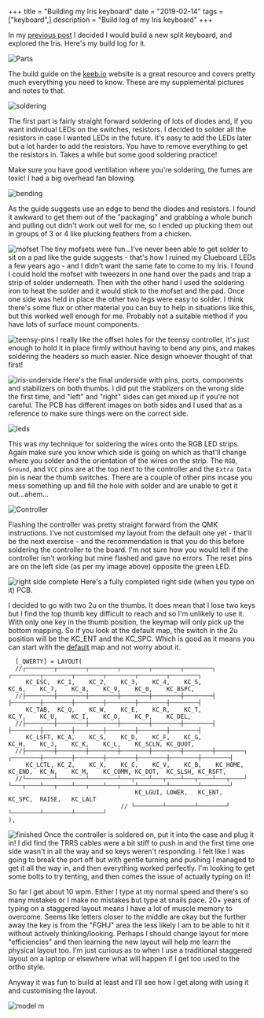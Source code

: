 +++
title = "Building my Iris keyboard"
date = "2019-02-14"
tags = ["keyboard",]
description = "Build log of my Iris keyboard"
+++

In my [previous post]({filename}planning-my-iris-keyboard.md) I decided I would build a new split keyboard, and explored the Iris. Here's my build log for it.

![Parts](/images/iris-parts.jpg)

The build guide on the [keeb.io](https://docs.keeb.io/iris-build-guide/) website is a great resource and covers pretty much everything you need to know. These are my supplemental pictures and notes to that.

![soldering](/images/soldering.jpg)

The first part is fairly straight forward soldering of lots of diodes and, if you want individual LEDs on the switches, resistors. I decided to solder all the resistors in case I wanted LEDs in the future. It's easy to add the LEDs later but a lot harder to add the resistors. You have to remove everything to get the resistors in. Takes a while but some good soldering practice!

Make sure you have good ventilation where you're soldering, the fumes are toxic! I had a big overhead fan blowing.

![bending](/images/diodes.jpg)

As the guide suggests use an edge to bend the diodes and resistors. I found it awkward to get them out of the "packaging" and grabbing a whole bunch and pulling out didn't work out well for me, so I ended up plucking them out in groups of 3 or 4 like plucking feathers from a chicken. 

![mofset](/images/mofset.jpg)
The tiny mofsets were fun...I've never been able to get solder to sit on a pad like the guide suggests - that's how I ruined my Clueboard LEDs a few years ago - and I didn't want the same fate to come to my Iris. I found I could hold the mofset with tweezers in one hand over the pads and trap a strip of solder underneath. Then with the other hand I used the soldering iron to heat the solder and it would stick to the mofset and the pad. Once one side was held in place the other two legs were easy to solder. I think there's some flux or other material you can buy to help in situations like this, but this worked well enough for me. Probably not a suitable method if you have lots of surface mount components.

![teensy-pins](/images/iris-controllerpcb.jpg)
I really like the offset holes for the teensy controller, it's just enough to hold it in place firmly without having to bend any pins, and makes soldering the headers so much easier. Nice design whoever thought of that first!

![iris-underside](/images/iris-underside.jpg)
Here's the final underside with pins, ports, components and stabilizers on both thumbs. I did put the stablizers on the wrong side the first time, and "left" and "right" sides can get mixed up if you're not careful. The PCB has different images on both sides and I used that as a reference to make sure things were on the correct side.

![leds](/images/leds.jpg)

This was my technique for soldering the wires onto the RGB LED strips. Again make sure you know which side is going on which as that'll change where you solder and the orientation of the wires on the strip. The ```RGB```, ```Ground```, and ```VCC``` pins are at the top next to the controller and the ```Extra Data``` pin is near the thumb switches. There are a couple of other pins incase you mess something up and fill the hole with solder and are unable to get it out...ahem...

![Controller](/images/controller.jpg)

Flashing the controller was pretty straight forward from the QMK instructions. I've not customised my layout from the default one yet - that'll be the next exercise - and the recommendation is that you do this before soldering the controller to the board. I'm not sure how you would tell if the controller isn't working but mine flashed and gave no errors. The reset pins are on the left side (as per my image above) opposite the green LED.

![right side complete](/images/right-side.jpg)
Here's a fully completed right side (when you type on it) PCB.

I decided to go with two 2u on the thumbs. It does mean that I lose two keys but I find the top thumb key difficult to reach and so I'm unlikely to use it. With only one key in the thumb position, the keymap will only pick up the bottom mapping. So if you look at the default map, the switch in the 2u position will be the KC_ENT and the KC_SPC. Which is good as it means you can start with the [default](https://github.com/qmk/qmk_firmware/blob/b2ee290c9f506e42dd9c4577c8147646c405aeb0/keyboards/keebio/iris/keymaps/default/keymap.c) map and not worry about it.

```
  [_QWERTY] = LAYOUT(
  //┌────────┬────────┬────────┬────────┬────────┬────────┐                          ┌────────┬────────┬────────┬────────┬────────┬────────┐
     KC_ESC,  KC_1,    KC_2,    KC_3,    KC_4,    KC_5,                               KC_6,    KC_7,    KC_8,    KC_9,    KC_0,    KC_BSPC,
  //├────────┼────────┼────────┼────────┼────────┼────────┤                          ├────────┼────────┼────────┼────────┼────────┼────────┤
     KC_TAB,  KC_Q,    KC_W,    KC_E,    KC_R,    KC_T,                               KC_Y,    KC_U,    KC_I,    KC_O,    KC_P,    KC_DEL,
  //├────────┼────────┼────────┼────────┼────────┼────────┤                          ├────────┼────────┼────────┼────────┼────────┼────────┤
     KC_LSFT, KC_A,    KC_S,    KC_D,    KC_F,    KC_G,                               KC_H,    KC_J,    KC_K,    KC_L,    KC_SCLN, KC_QUOT,
  //├────────┼────────┼────────┼────────┼────────┼────────┼────────┐        ┌────────┼────────┼────────┼────────┼────────┼────────┼────────┤
     KC_LCTL, KC_Z,    KC_X,    KC_C,    KC_V,    KC_B,    KC_HOME,          KC_END,  KC_N,    KC_M,    KC_COMM, KC_DOT,  KC_SLSH, KC_RSFT,
  //└────────┴────────┴────────┴───┬────┴───┬────┴───┬────┴───┬────┘        └───┬────┴───┬────┴───┬────┴───┬────┴────────┴────────┴────────┘
                                    KC_LGUI, LOWER,   KC_ENT,                    KC_SPC,  RAISE,   KC_LALT
                                // └────────┴────────┴────────┘                 └────────┴────────┴────────┘
),

```

![finished](/images/finished-iris.jpg)
Once the controller is soldered on, put it into the case and plug it in! I did find the TRRS cables were a bit stiff to push in and the first time one side wasn't in all the way and so keys weren't responding. I felt like I was going to break the port off but with gentle turning and pushing I managed to get it all the way in, and then everything worked perfectly. I'm looking to get some bolts to try tenting, and then comes the issue of actually typing on it!

So far I get about 10 wpm. Either I type at my normal speed and there's so many mistakes or I make no mistakes but type at snails pace. 20+ years of typing on a staggered layout means I have a lot of muscle memory to overcome. Seems like letters closer to the middle are okay but the further away the key is from the "FGHJ" area the less likely I am to be able to hit it without actively thinking/looking. Perhaps I should change layout for more "efficiencies" and then learning the new layout will help me learn the physical layout too. I'm just curious as to when I use a traditional staggered layout on a laptop or elsewhere what will happen if I get too used to the ortho style.

Anyway it was fun to build at least and I'll see how I get along with using it and customising the layout.

![model m](/images/modelm-iris.jpg)

